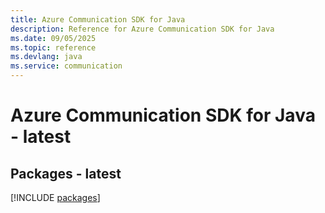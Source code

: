 ```yaml
---
title: Azure Communication SDK for Java
description: Reference for Azure Communication SDK for Java
ms.date: 09/05/2025
ms.topic: reference
ms.devlang: java
ms.service: communication
---
```

# Azure Communication SDK for Java - latest
## Packages - latest
[!INCLUDE [packages](communication-index.md)]